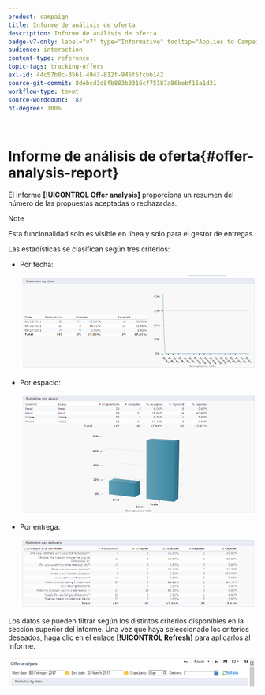 ```yaml
---
product: campaign
title: Informe de análisis de oferta
description: Informe de análisis de oferta
badge-v7-only: label="v7" type="Informative" tooltip="Applies to Campaign Classic v7 only"
audience: interaction
content-type: reference
topic-tags: tracking-offers
exl-id: 44c57b0c-3561-4943-812f-945f5fcbb142
source-git-commit: 8debcd3d8fb883b3316cf75187a86bebf15a1d31
workflow-type: tm+mt
source-wordcount: '82'
ht-degree: 100%

---
```


# Informe de análisis de oferta{#offer-analysis-report}



El informe **[!UICONTROL Offer analysis]** proporciona un resumen del número de las propuestas aceptadas o rechazadas.

>[!NOTE]
>
>Esta funcionalidad solo es visible en línea y solo para el gestor de entregas.

Las estadísticas se clasifican según tres criterios:

* Por fecha:

   ![](assets/offer_report_perdate.png)

* Por espacio:

   ![](assets/offer_report_perspaces.png)

* Por entrega:

   ![](assets/offer_report_perdeliveries.png)

Los datos se pueden filtrar según los distintos criterios disponibles en la sección superior del informe. Una vez que haya seleccionado los criterios deseados, haga clic en el enlace **[!UICONTROL Refresh]** para aplicarlos al informe.

![](assets/offer_report_criteria.png)
